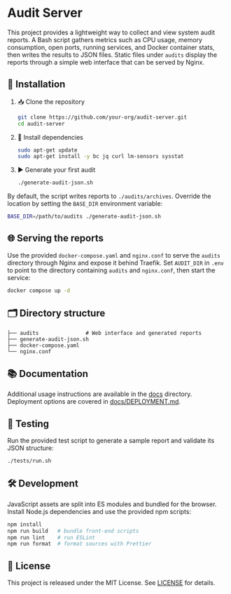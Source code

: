 # Audit Server

This project provides a lightweight way to collect and view system audit reports. A Bash script gathers
metrics such as CPU usage, memory consumption, open ports, running services, and Docker container stats,
then writes the results to JSON files. Static files under `audits` display the reports through a simple web
interface that can be served by Nginx.

## 🚀 Installation

1. 📥 Clone the repository

   ```bash
   git clone https://github.com/your-org/audit-server.git
   cd audit-server
   ```

2. 🧰 Install dependencies

   ```bash
   sudo apt-get update
   sudo apt-get install -y bc jq curl lm-sensors sysstat
   ```

3. ▶️ Generate your first audit

   ```bash
   ./generate-audit-json.sh
   ```

By default, the script writes reports to `./audits/archives`. Override the location by setting the `BASE_DIR`
environment variable:

```bash
BASE_DIR=/path/to/audits ./generate-audit-json.sh
```

## 🌐 Serving the reports

Use the provided `docker-compose.yaml` and `nginx.conf` to serve the `audits` directory through Nginx and expose
it behind Traefik. Set `AUDIT_DIR` in `.env` to point to the directory containing `audits` and `nginx.conf`, then
start the service:

```bash
docker compose up -d
```

## 🗂️ Directory structure

```
├── audits               # Web interface and generated reports
├── generate-audit-json.sh
├── docker-compose.yaml
└── nginx.conf
```

## 📚 Documentation

Additional usage instructions are available in the [docs](docs/USAGE.md) directory. Deployment options are
covered in [docs/DEPLOYMENT.md](docs/DEPLOYMENT.md).

## 🧪 Testing

Run the provided test script to generate a sample report and validate its JSON structure:

```bash
./tests/run.sh
```

## 🛠️ Development

JavaScript assets are split into ES modules and bundled for the browser. Install Node.js
dependencies and use the provided npm scripts:

```bash
npm install
npm run build   # bundle front-end scripts
npm run lint    # run ESLint
npm run format  # format sources with Prettier
```

## 📄 License

This project is released under the MIT License. See [LICENSE](LICENSE) for details.
